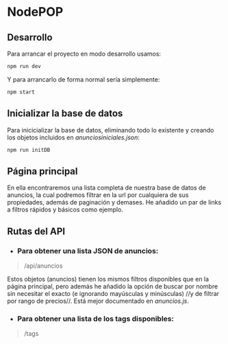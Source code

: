 # NodePOP

## Desarrollo

Para arrancar el proyecto en modo desarrollo usamos:

```sh
npm run dev
```

Y para arrancarlo de forma normal sería simplemente:

```sh
npm start
```

## Inicializar la base de datos

Para inicicializar la base de datos, eliminando todo lo existente y creando los objetos incluidos en *anunciosiniciales.json*:

```sh
npm run initDB
```

## Página principal

En ella encontraremos una lista completa de nuestra base de datos de anuncios, la cual podremos filtrar en la url por cualquiera de sus propiedades, además de paginación y demases. He añadido un par de links a filtros rápidos y básicos como ejemplo.

## Rutas del API

- ### Para obtener una lista JSON de anuncios: 
> /api/anuncios

Estos objetos (anuncios) tienen los mismos filtros disponibles que en la página principal, pero además he añadido la opción de buscar por nombre sin necesitar el exacto (e ignorando mayúsculas y minúsculas) //y de filtrar por rango de precios//. Está mejor documentado en *anuncios.js*.

- ### Para obtener una lista de los tags disponibles:
>/tags
